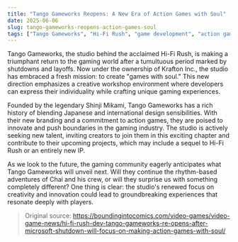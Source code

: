 ```yaml
---
title: "Tango Gameworks Reopens: A New Era of Action Games with Soul"
date: 2025-06-06
slug: tango-gameworks-reopens-action-games-soul
tags: ["Tango Gameworks", "Hi-Fi Rush", "game development", "action games"]
---
```


Tango Gameworks, the studio behind the acclaimed Hi-Fi Rush, is making a triumphant return to the gaming world after a tumultuous period marked by shutdowns and layoffs. Now under the ownership of Krafton Inc., the studio has embraced a fresh mission: to create "games with soul." This new direction emphasizes a creative workshop environment where developers can express their individuality while crafting unique gaming experiences.

Founded by the legendary Shinji Mikami, Tango Gameworks has a rich history of blending Japanese and international design sensibilities. With their new branding and a commitment to action games, they are poised to innovate and push boundaries in the gaming industry. The studio is actively seeking new talent, inviting creators to join them in this exciting chapter and contribute to their upcoming projects, which may include a sequel to Hi-Fi Rush or an entirely new IP.

As we look to the future, the gaming community eagerly anticipates what Tango Gameworks will unveil next. Will they continue the rhythm-based adventures of Chai and his crew, or will they surprise us with something completely different? One thing is clear: the studio's renewed focus on creativity and innovation could lead to groundbreaking experiences that resonate deeply with players.

> Original source: https://boundingintocomics.com/video-games/video-game-news/hi-fi-rush-dev-tango-gameworks-re-opens-after-microsoft-shutdown-will-focus-on-making-action-games-with-soul/